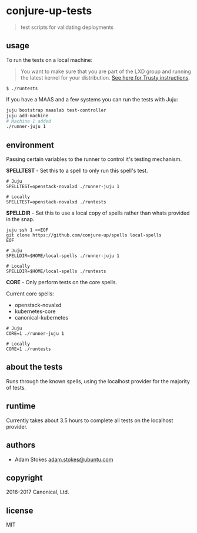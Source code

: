 # conjure-up-tests
> test scripts for validating deployments

## usage

To run the tests on a local machine:

> You want to make sure that you are part of the LXD group and running the
> latest kernel for your
> distribution.
> [See here for Trusty instructions](http://conjure-up.io/docs/en/users/#install-trusty-caveat).

```
$ ./runtests
```

If you have a MAAS and a few systems you can run the tests with Juju:

```bash
juju bootstrap maaslab test-controller
juju add-machine
# Machine 1 added
./runner-juju 1
```

## environment

Passing certain variables to the runner to control it's testing mechanism.

**SPELLTEST** - Set this to a spell to only run this spell's test.

```
# Juju
SPELLTEST=openstack-novalxd ./runner-juju 1

# Locally
SPELLTEST=openstack-novalxd ./runtests
```

**SPELLDIR** - Set this to use a local copy of spells rather than whats provided in the snap.

```
juju ssh 1 <<EOF
git clone https://github.com/conjure-up/spells local-spells
EOF

# Juju
SPELLDIR=$HOME/local-spells ./runner-juju 1

# Locally
SPELLDIR=$HOME/local-spells ./runtests
```

**CORE** - Only perform tests on the core spells.

Current core spells:

* openstack-novalxd
* kubernetes-core
* canonical-kubernetes

```
# Juju
CORE=1 ./runner-juju 1

# Locally
CORE=1 ./runtests
```

## about the tests

Runs through the known spells, using the localhost provider for the majority of tests.

## runtime

Currently takes about 3.5 hours to complete all tests on the localhost provider.

## authors

* Adam Stokes <adam.stokes@ubuntu.com>

## copyright

2016-2017 Canonical, Ltd.

## license

MIT
